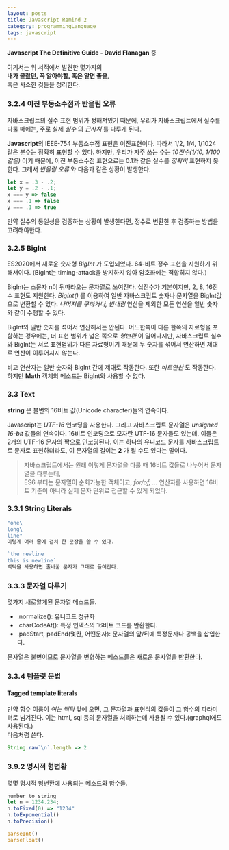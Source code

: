 ```yaml
---
layout: posts
title: Javascript Remind 2
category: programmingLanguage
tags: javascript
---
```


**Javascript The Definitive Guide - David Flanagan** 중

여기서는 위 서적에서 발견한 몇가지의  
**내가 몰랐던, 꼭 알아야할, 혹은 알면 좋을**,  
혹은 사소한 것들을 정리한다.  

### 3.2.4 이진 부동소수점과 반올림 오류  
자바스크립트의 실수 표현 범위가 정해져있기 때문에, 우리가 자바스크립트에서 실수를 다룰 때에는, 
주로 실제 _실수_ 의 _근사치_ 를 다루게 된다.  

**Javascript**의 IEEE-754 부동소수점 표현은 이진표현이다. 따라서 1/2, 1/4, 1/1024 같은 분수는 정확히
표현할 수 있다. 하지만, 우리가 자주 쓰는 수는 _10진수(1/10, 1/100 같은)_ 이기 때문에, 이진 부동소수점 
표현으로는 0.1과 같은 실수를 _정확히_ 표현하지 못한다. 그래서 _반올림 오류_ 와 다음과 같은 상황이 발생한다.  

```javascript
let x = .3 - .2;
let y = .2 - .1;
x === y => false
x === .1 => false
y === .1 => true
```

만약 실수의 동일성을 검증하는 상황이 발생한다면, 정수로 변환한 후 검증하는 방법을 고려해야한다.  

### 3.2.5 BigInt  
ES2020에서 새로운 숫자형 _BigInt_ 가 도입되었다. 64-비트 정수 표현을 지원하기 위해서이다. 
(BigInt는 timing-attack을 방지하지 않아 암호화에는 적합히지 않다.)  

BigInt는 소문자 n이 뒤따라오는 문자열로 쓰여진다. 십진수가 기본이지만, 2, 8, 16진수 표현도 지원한다. 
_BigInt()_ 를 이용하여 일반 자바스크립트 숫자나 문자열을 BigInt값으로 변환할 수 있다. 
_나머지를 구하거나, 반내림_ 연산을 제외한 모든 연산을 일반 숫자와 같이 수행할 수 있다.  

BigInt와 일반 숫자를 섞어서 연산해서는 안된다. 어느한쪽이 다른 한쪽의 자료형을 포함하는 경우에는, 
더 표현 범위가 넓은 쪽으로 _형변환_ 이 일어나지만, 자바스크립트 실수와 BigInt는 서로 표현범위가 다른 
자료형이기 때문에 두 숫자를 섞어서 연산하면 제대로 연산이 이루어지지 않는다.  

비교 연산자는 일반 숫자와 BigInt 간에 제대로 작동한다. 또한 _비트연산_ 도 작동한다.  
하지만 __Math__ 객체의 메소드는 BigInt와 사용할 수 없다.  

### 3.3 Text  
__string__ 은 불변의 16비트 값(Unicode character)들의 연속이다.  

Javascript는 _UTF-16_ 인코딩을 사용한다. 그리고 자바스크립트 문자열은 _unsigned 16-bit_ 값들의 연속이다. 
16비트 인코딩으로 모자란 UTF-16 문자들도 있는데, 이들은 2개의 UTF-16 문자의 짝으로 인코딩된다. 이는 
하나의 유니코드 문자를 자바스크립트로 문자로 표현하더라도, 이 문자열의 길이는 __2__ 가 될 수도 있다는 말이다.  

> 자바스크립트에서는 원래 이렇게 문자열을 다룰 때 16비트 값들로 나누어서 문자열을 다루는데,   
ES6 부터는 문자열이 순회가능한 객체이고, _for/of, ..._ 연산자를 사용하면 16비트 기준이 아니라 실제 문자 단위로 
접근할 수 있게 되었다.  

### 3.3.1 String Literals  
```javascript  
"one\
long\
line"
이렇게 여러 줄에 걸쳐 한 문장을 쓸 수 있다.

`the newline
this is newline`
백틱을 사용하면 줄바꿈 문자가 그대로 들어간다.
``` 


### 3.3.3 문자열 다루기  
몇가지 새로알게된 문자열 메소드들.  

- .normalize(): 유니코드 정규화  
- .charCodeAt(): 특정 인덱스의 16비트 코드를 반환한다.  
- .padStart, padEnd(몇칸, 어떤문자): 문자열의 앞/뒤에 특정문자나 공백을 삽입한다.  

문자열은 불변이므로 문자열을 변형하는 메소드들은 새로운 문자열을 반환한다.  

### 3.3.4 템플릿 문법  
#### Tagged template literals  
만약 함수 이름이 _여는 백틱_ 앞에 오면, 그 문자열과 표현식의 값들이 그 함수의 파라미터로 넘겨진다. 
이는 html, sql 등의 문자열을 처리하는데 사용될 수 있다.(graphql에도 사용된다.)  
다음처럼 쓴다.  
```javascript 
String.raw`\n`.length => 2
``` 

### 3.9.2 명시적 형변환  
몇몇 명시적 형변환에 사용되는 메소드와 함수들.  

```javascript 
number to string  
let n = 1234.234;
n.toFixed(0) => "1234"
n.toExponential()
n.toPrecision()

parseInt()
parseFloat()
``` 

